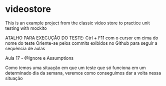 # videostore
This is an example project from the classic video store to practice unit testing with mockito

ATALHO PARA EXECUÇÃO DO TESTE: Ctrl + F11 com o cursor em cima do nome do teste
Oriente-se pelos commits exibidos no Github para seguir a sequência de aulas

Aula 17 - @Ignore e Assumptions

Como temos uma situação em que um teste que só funciona em um determinado dia da semana, veremos como conseguimos dar a volta nessa situação